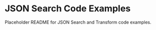 JSON Search Code Examples
=========================
Placeholder README for JSON Search and Transform code examples.